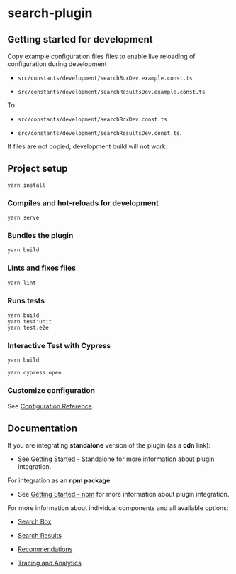# search-plugin

## Getting started for development

Copy example configuration files files to enable live reloading of configuration during development

- `src/constants/development/searchBoxDev.example.const.ts`

- `src/constants/development/searchResultsDev.example.const.ts`

To

- `src/constants/development/searchBoxDev.const.ts`

- `src/constants/development/searchResultsDev.const.ts`.

If files are not copied, development build will not work.

## Project setup

```
yarn install
```

### Compiles and hot-reloads for development

```
yarn serve
```

### Bundles the plugin

```
yarn build
```

### Lints and fixes files

```
yarn lint
```

### Runs tests

```
yarn build
yarn test:unit
yarn test:e2e
```

### Interactive Test with Cypress

```
yarn build

yarn cypress open
```

### Customize configuration

See [Configuration Reference](https://cli.vuejs.org/config/).

## Documentation

If you are integrating **standalone** version of the plugin (as a **cdn** link):

- See [Getting Started - Standalone](/docs/getting-started-standalone.md) for more information about plugin integration.

For integration as an **npm package**:

- See [Getting Started - npm](/docs/getting-started-npm.md) for more information about plugin integration.

For more information about individual components and all available options:

- [Search Box](/docs/components/search-box.md)

- [Search Results](/docs/components/search-results.md)

- [Recommendations](/docs/components/recommendations.md)

- [Tracing and Analytics](/docs/components/tracking.md)

